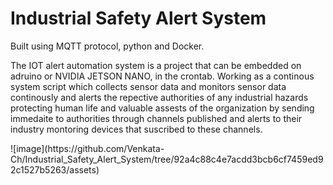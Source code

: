 # Industrial Safety Alert System
Built using MQTT protocol, python and Docker.

The IOT alert automation system is a project that can be embedded on adruino or NVIDIA JETSON NANO, in the crontab.
Working as a continous system script which collects sensor data and monitors sensor data continously and alerts the repective authorities
of any industrial hazards protecting human life and valuable assests of the organization by sending immedaite to authorities through channels published and 
alerts to their industry montoring devices that suscribed to these channels.
<html>
  <body>
    ![image](https://github.com/Venkata-Ch/Industrial_Safety_Alert_System/tree/92a4c88c4e7acdd3bcb6cf7459ed92c1527b5263/assets)
  </body>
</html>




